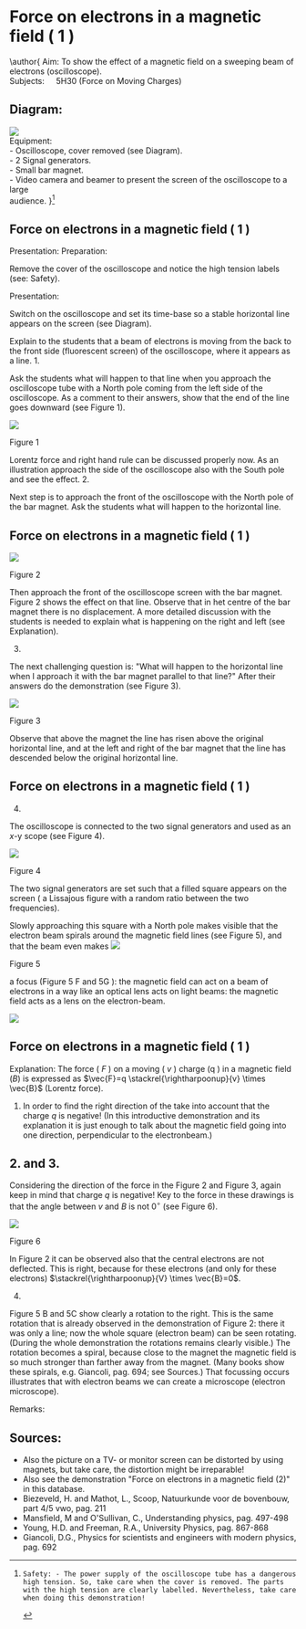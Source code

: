 # Force on electrons in a magnetic field ( 1 ) 

\author{
Aim: To show the effect of a magnetic field on a sweeping beam of electrons (oscilloscope). <br> Subjects: $\quad 5 \mathrm{H} 30$ (Force on Moving Charges)

## Diagram:

![](https://cdn.mathpix.com/cropped/2024_06_24_f0e4ea7680dae30aacaag-1.jpg?height=545&width=963&top_left_y=544&top_left_x=655) <br> Equipment: <br> - Oscilloscope, cover removed (see Diagram). <br> - 2 Signal generators. <br> - Small bar magnet. <br> - Video camera and beamer to present the screen of the oscilloscope to a large <br> audience.
}[^0]

## Force on electrons in a magnetic field ( 1 )

Presentation: Preparation:

Remove the cover of the oscilloscope and notice the high tension labels (see: Safety).

Presentation:

Switch on the oscilloscope and set its time-base so a stable horizontal line appears on the screen (see Diagram).

Explain to the students that a beam of electrons is moving from the back to the front side (fluorescent screen) of the oscilloscope, where it appears as a line.
1.

Ask the students what will happen to that line when you approach the oscilloscope tube with a North pole coming from the left side of the oscilloscope. As a comment to their answers, show that the end of the line goes downward (see Figure 1).

![](https://cdn.mathpix.com/cropped/2024_06_24_f0e4ea7680dae30aacaag-2.jpg?height=543&width=1028&top_left_y=1019&top_left_x=640)

Figure 1

Lorentz force and right hand rule can be discussed properly now. As an illustration approach the side of the oscilloscope also with the South pole and see the effect.
2.

Next step is to approach the front of the oscilloscope with the North pole of the bar magnet. Ask the students what will happen to the horizontal line.

## Force on electrons in a magnetic field ( 1 )

![](https://cdn.mathpix.com/cropped/2024_06_24_f0e4ea7680dae30aacaag-3.jpg?height=680&width=1013&top_left_y=388&top_left_x=650)

Figure 2

Then approach the front of the oscilloscope screen with the bar magnet. Figure 2 shows the effect on that line. Observe that in het centre of the bar magnet there is no displacement. A more detailed discussion with the students is needed to explain what is happening on the right and left (see Explanation).

3. 

The next challenging question is: "What will happen to the horizontal line when I approach it with the bar magnet parallel to that line?" After their answers do the demonstration (see Figure 3).

![](https://cdn.mathpix.com/cropped/2024_06_24_f0e4ea7680dae30aacaag-3.jpg?height=677&width=1057&top_left_y=1552&top_left_x=631)

Figure 3

Observe that above the magnet the line has risen above the original horizontal line, and at the left and right of the bar magnet that the line has descended below the original horizontal line.

## Force on electrons in a magnetic field ( 1 )

4. 

The oscilloscope is connected to the two signal generators and used as an $x$-y scope (see Figure 4).

![](https://cdn.mathpix.com/cropped/2024_06_24_f0e4ea7680dae30aacaag-4.jpg?height=571&width=977&top_left_y=548&top_left_x=665)

Figure 4

The two signal generators are set such that a filled square appears on the screen ( $\mathrm{a}$ Lissajous figure with a random ratio between the two frequencies).

Slowly approaching this square with a North pole makes visible that the electron beam spirals around the magnetic field lines (see Figure 5), and that the beam even makes
![](https://cdn.mathpix.com/cropped/2024_06_24_f0e4ea7680dae30aacaag-4.jpg?height=932&width=1362&top_left_y=1428&top_left_x=472)

Figure 5

a focus (Figure $5 \mathrm{~F}$ and $5 \mathrm{G}$ ): the magnetic field can act on a beam of electrons in a way like an optical lens acts on light beams: the magnetic field acts as a lens on the electron-beam.

![](https://cdn.mathpix.com/cropped/2024_06_24_f0e4ea7680dae30aacaag-4.jpg?height=269&width=594&top_left_y=2504&top_left_x=1419)

## Force on electrons in a magnetic field ( 1 )

Explanation: The force ( $F$ ) on a moving ( $v$ ) charge $(\mathrm{q}$ ) in a magnetic field $(B)$ is expressed as $\vec{F}=q \stackrel{\rightharpoonup}{v} \times \vec{B}$ (Lorentz force).

1. In order to find the right direction of the take into account that the charge $q$ is negative! (In this introductive demonstration and its explanation it is just enough to talk about the magnetic field going into one direction, perpendicular to the electronbeam.)

## 2. and 3.

Considering the direction of the force in the Figure 2 and Figure 3, again keep in mind that charge $q$ is negative! Key to the force in these drawings is that the angle between $v$ and $B$ is not $0^{\circ}$ (see Figure 6).

![](https://cdn.mathpix.com/cropped/2024_06_24_f0e4ea7680dae30aacaag-5.jpg?height=484&width=782&top_left_y=866&top_left_x=768)

Figure 6

In Figure 2 it can be observed also that the central electrons are not deflected. This is right, because for these electrons (and only for these electrons) $\stackrel{\rightharpoonup}{V} \times \vec{B}=0$.

4. 

Figure $5 \mathrm{~B}$ and $5 \mathrm{C}$ show clearly a rotation to the right. This is the same rotation that is already observed in the demonstration of Figure 2: there it was only a line; now the whole square (electron beam) can be seen rotating. (During the whole demonstration the rotations remains clearly visible.) The rotation becomes a spiral, because close to the magnet the magnetic field is so much stronger than farther away from the magnet. (Many books show these spirals, e.g. Giancoli, pag. 694; see Sources.) That focussing occurs illustrates that with electron beams we can create a microscope (electron microscope).

Remarks:

## Sources:

- Also the picture on a TV- or monitor screen can be distorted by using magnets, but take care, the distortion might be irreparable!
- Also see the demonstration "Force on electrons in a magnetic field (2)" in this database.
- Biezeveld, H. and Mathot, L., Scoop, Natuurkunde voor de bovenbouw, part $4 / 5$ vwo, pag. 211
- Mansfield, M and O'Sullivan, C., Understanding physics, pag. 497-498
- Young, H.D. and Freeman, R.A., University Physics, pag. 867-868
- Giancoli, D.G., Physics for scientists and engineers with modern physics, pag. 692


[^0]:    Safety: - The power supply of the oscilloscope tube has a dangerous high tension. So, take care when the cover is removed. The parts with the high tension are clearly labelled. Nevertheless, take care when doing this demonstration!

